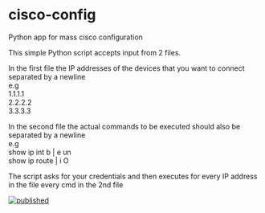 # cisco-config
Python app for mass cisco configuration

This simple Python script accepts input from 2 files.

In the first file the IP addresses of the devices that you want to connect separated by a newline  
e.g  
1.1.1.1  
2.2.2.2  
3.3.3.3  

In the second file the actual commands to be executed should also be separated by a newline  
e.g  
show ip int b | e un  
show ip route | i O  

The script asks for your credentials and then executes for every IP address in the file every cmd in the 2nd file

[![published](https://static.production.devnetcloud.com/codeexchange/assets/images/devnet-published.svg)](https://developer.cisco.com/codeexchange/github/repo/rstoikos/cisco-config)
